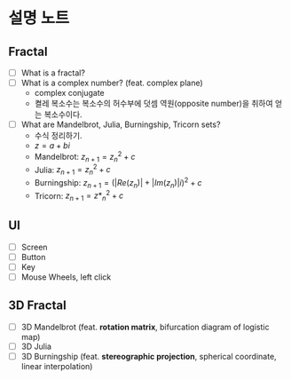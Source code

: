 # 설명 노트
## Fractal
- [ ] What is a fractal?
- [ ] What is a complex number? (feat. complex plane)
  - complex conjugate
  - 켤레 복소수는 복소수의 허수부에 덧셈 역원(opposite number)을 취하여 얻는 복소수이다.
- [ ] What are Mandelbrot, Julia, Burningship, Tricorn sets?
  - 수식 정리하기.
  - $z = a + bi$
  - Mandelbrot: $z_{n+1} = z_n ^2 + c$
  - Julia: $z_{n+1} = z_n ^2 + c$
  - Burningship: $z_{n+1} = (|Re(z_n)| + |Im(z_n)|i)^2 + c$
  - Tricorn: $z_{n+1} = z*_n ^2 + c$

## UI
- [ ] Screen
- [ ] Button
- [ ] Key
- [ ] Mouse
		Wheels, left click

## 3D Fractal
- [ ] 3D Mandelbrot (feat. **rotation matrix**, bifurcation diagram of logistic map)
- [ ] 3D Julia
- [ ] 3D Burningship (feat. **stereographic projection**, spherical coordinate, linear interpolation)
